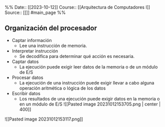 %%
Date:: [[2023-10-12]]
Course:: [[Arquitectura de Computadores I]]
Source:: [[]] #main_page 
%%


## Organización del procesador
- Captar información
	- Lee una instrucción de memoria.
- Interpretar instrucción
	- Se decodifica para determinar qué acción es necesaria.
- Captar datos
	- La ejecución puede exigir leer datos de la memoria o de un módulo de E/S
- Procesar datos
	- La ejecución de una instrucción puede exigir llevar a cabo alguna operación aritmética o lógica de los datos
- Escribir datos
	- Los resultados de una ejecución puede exigir datos en la memoria o en un módulo de E/S
![[Pasted image 20231012153705.png | center | 400]]

![[Pasted image 20231012153117.png]]


